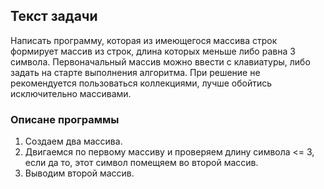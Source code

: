 ## Текст задачи
Написать программу, которая из имеющегося массива строк формирует массив из строк, длина которых меньше либо равна 3 символа. Первоначальный массив можно ввести с клавиатуры, либо задать на старте выполнения алгоритма. При решение не рекомендуется пользоваться коллекциями, лучше обойтись исключительно массивами.
### Описане программы
1. Создаем два массива.
2. Двигаемся по первому массиву и проверяем длину символа <= 3, если да то, этот символ помещяем во второй массив.
3. Выводим второй массив.